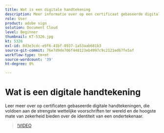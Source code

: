 ```yaml
---
title: Wat is een digitale handtekening
description: Meer informatie over op een certificaat gebaseerde digitale handtekeningen
role: User
product: adobe sign
solution: Document Cloud
level: Beginner
thumbnail: KT-5326.jpg
kt: 5326
exl-id: 8d3e3cdc-e9f6-41bf-8937-1a53aab681b3
source-git-commit: 76e7d9de706f448123eb4997c9c2121ed67fe5af
workflow-type: tm+mt
source-wordcount: '39'
ht-degree: 0%

---
```


# Wat is een digitale handtekening

Leer meer over op certificaten gebaseerde digitale handtekeningen, die voldoen aan de strengste wettelijke voorschriften ter wereld en de hoogste mate van zekerheid bieden over de identiteit van een ondertekenaar.

>[!VIDEO](https://video.tv.adobe.com/v/337130?hidetitle=true)
